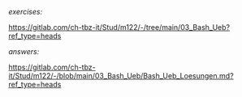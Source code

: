 *exercises:* 

https://gitlab.com/ch-tbz-it/Stud/m122/-/tree/main/03_Bash_Ueb?ref_type=heads

*answers:*

https://gitlab.com/ch-tbz-it/Stud/m122/-/blob/main/03_Bash_Ueb/Bash_Ueb_Loesungen.md?ref_type=heads